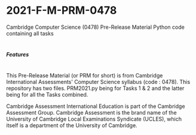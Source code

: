 # 2021-F-M-PRM-0478
Cambridge Computer Science (0478) Pre-Release Material Python code containing all tasks
#
#
##### Features
#
#

This Pre-Release Material (or PRM for short) is from Cambridge International Assessments' Computer Science syllabus (code : 0478). This repository has two files.
PRM2021.py being for Tasks 1 & 2 and the latter being for all the Tasks combined.

Cambridge Assessment International Education is part of the Cambridge Assessment Group. Cambridge Assessment is the brand name of the University of
Cambridge Local Examinations Syndicate (UCLES), which itself is a department of the University of Cambridge.
